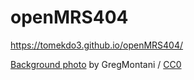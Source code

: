 # openMRS404
https://tomekdo3.github.io/openMRS404/

[Background photo](https://pixabay.com/en/desert-morocco-dunes-sand-2435404/) by GregMontani / [CC0](https://creativecommons.org/publicdomain/zero/1.0/deed.en)
